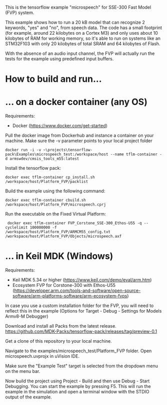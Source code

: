 This is the tensorflow example "microspeech" for SSE-300 Fast Model (FVP) system.

This example shows how to run a 20 kB model that can recognize 2 keywords, "yes" and "no", from speech data. The code has a small footprint (for example, around 22 kilobytes on a Cortex M3) and only uses about 10 kilobytes of RAM for working memory, so it's able to run on systems like an STM32F103 with only 20 kilobytes of total SRAM and 64 kilobytes of Flash.

With the absence of an audio input channel, the FVP will actually run the tests for the example using predefined input buffers.

# How to build and run...

# ... on a docker container (any OS)

Requirements:
- Docker (https://www.docker.com/get-started)

Pull the docker image from Dockerhub and instance a container on your machine. Make sure the -v parameter points to your local project folder 
```
docker run -i -v ~\projects\tensorflow-pack\Examples\microspeech_test:/workspace/host --name tflm-container -d armswdev/cmsis_tools_m55:latest
```

Install the tensorflow pack:

```
docker exec tflm-container cp_install.sh /workspace/host/Platform_FVP/packlist
```

Build the example using the following command:
```
docker exec tflm-container cbuild.sh /workspace/host/Platform_FVP/microspeech.cprj
```

Run the executable on the Fixed Virtual Platform:
```
 docker exec tflm-container FVP_Corstone_SSE-300_Ethos-U55 -q --cyclelimit 100000000 -f /workspace/host/Platform_FVP/ARMCM55_config.txt /workspace/host/Platform_FVP/Objects/microspeech.axf
```




# ... in Keil MDK (Windows)

Requirements:
- Keil MDK 5.34 or higher (https://www.keil.com/demo/eval/arm.htm)
- Ecosystem FVP for Corstone-300 with Ethos-U55 (https://developer.arm.com/tools-and-software/open-source-software/arm-platforms-software/arm-ecosystem-fvps)

In case you use a custom installation folder for the FVP, you will need to reflect this in the example (Options for Target - Debug - Settings for Models Armv8-M Debugger)

Download and install all Packs from the latest release.
https://github.com/MDK-Packs/tensorflow-pack/releases/tag/preview-0.1

Get a clone of this repository to your local machine.

Navigate to the examples/microspeech_test/Platform_FVP folder.
Open microspeech.uvprojx in uVision IDE.

Make sure the "Example Test" target is selected from the dropdown menu on the menu bar.

Now build the project using Project - Build and then use Debug - Start Debugging. You can start the example by pressing F5. This will run the example in the simulation and open a terminal window with the STDIO output of the example.





